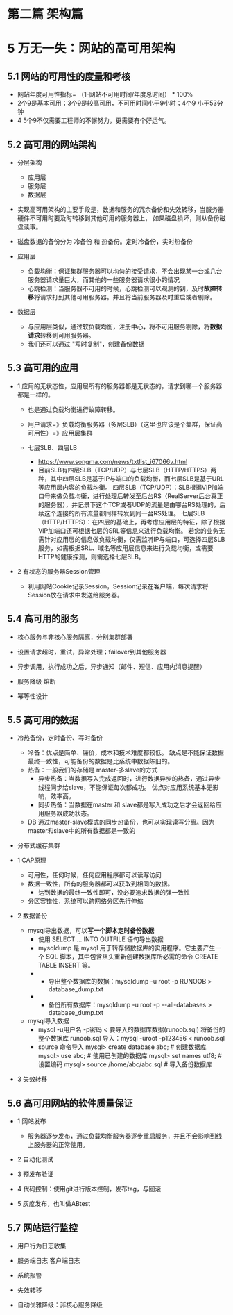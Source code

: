 # 第二篇 架构篇

# 5 万无一失：网站的高可用架构
## 5.1 网站的可用性的度量和考核
- 网站年度可用性指标= （1-网站不可用时间/年度总时间） * 100%
- 2个9是基本可用；3个9是较高可用，不可用时间小于9小时；4个9 小于53分钟 
- 4 5个9不仅需要工程师的不懈努力，更需要有个好运气。

## 5.2 高可用的网站架构
- 分层架构
    - 应用层
    - 服务层
    - 数据层
    

- 实现高可用架构的主要手段是，数据和服务的冗余备份和失效转移，当服务器硬件不可用时要及时转移到其他可用的服务器上，
如果磁盘损坏，则从备份磁盘读取。
- 磁盘数据的备份分为 冷备份 和 热备份。定时冷备份，实时热备份
- 应用层
    - 负载均衡：保证集群服务器可以均匀的接受请求，不会出现某一台或几台服务器请求量巨大，而其他的一些服务器请求很小的情况
    - 心跳检测：当服务器不可用的时候，心跳检测可以观测的到，及时**故障转移**将请求打到其他可用服务器。并且将当前服务器及时重启或者剔除。
    
- 数据层
    - 与应用层类似，通过软负载均衡，注册中心，将不可用服务剔除，将**数据请求**转移到可用服务器。
    - 我们还可以通过 "写时复制"，创建备份数据
    
    
## 5.3 高可用的应用
- 1 应用的无状态性，应用层所有的服务器都是无状态的，请求到哪一个服务器都是一样的。
    - 也是通过负载均衡进行故障转移。
    - 用户请求=》负载均衡服务器（多层SLB）（这里也应该是个集群，保证高可用性）=》应用层集群

    - 七层SLB、四层LB
        - https://www.songma.com/news/txtlist_i67066v.html
        - 目前SLB有四层SLB（TCP/UDP）与七层SLB（HTTP/HTTPS）两种，其中四层SLB是基于IP与端口的负载均衡，而七层SLB是基于URL等应用层内容的负载均衡。
  四层SLB（TCP/UDP）：SLB根据VIP加端口号来做负载均衡，进行处理后转发至后台RS（RealServer后台真正的服务器），并记录下这个TCP或者UDP的流量是由哪台RS处理的，后续这个连接的所有流量都同样转发到同一台RS处理。
  七层SLB（HTTP/HTTPS）：在四层的基础上，再考虑应用层的特征，除了根据 VIP加端口还可根据七层的SRL等信息来进行负载均衡。 若您的业务无需针对应用层的信息做负载均衡，仅需监听IP与端口，可选择四层SLB服务，如需根据SRL、域名等应用层信息来进行负载均衡，或需要HTTP的健康探测，则需选择七层SLB。

- 2 有状态的服务器Session管理
    - 利用网站Cookie记录Session，Session记录在客户端，每次请求将Session放在请求中发送给服务器。
 
## 5.4 高可用的服务
- 核心服务与非核心服务隔离，分别集群部署

- 设置请求超时，重试，异常处理；failover到其他服务器

- 异步调用，执行成功之后，异步通知（邮件、短信、应用内消息提醒）

- 服务降级 熔断

- 幂等性设计

## 5.5 高可用的数据

- 冷热备份，定时备份、写时备份
    - 冷备：优点是简单、廉价，成本和技术难度都较低。 缺点是不能保证数据最终一致性，可能备份的数据是比系统中数据陈旧的。
    - 热备：一般我们的存储是 master-多slave的方式
        - 异步热备：当数据写入完成返回时，进行数据异步的热备，通过异步线程同步给slave，不能保证每次都成功。 优点对应用系统基本无影响，效率高。
        - 同步热备：当数据在master 和 slave都是写入成功之后才会返回给应用服务器成功状态。
    - DB 通过master-slave模式的同步热备份，也可以实现读写分离。因为master和slave中的所有数据都是一致的
    
       
- 分布式缓存集群

- 1 CAP原理
    - 可用性，任何时候，任何应用程序都可以读写访问
    - 数据一致性，所有的服务器都可以获取到相同的数据。
        - 达到数据的最终一致性即可，没必要追求数据的强一致性
    - 分区容错性，系统可以跨网络分区先行伸缩
    
- 2 数据备份
    -  mysql导出数据，可以**写一个脚本定时备份数据**
        - 使用 SELECT ... INTO OUTFILE 语句导出数据
        - mysqldump 是 mysql 用于转存储数据库的实用程序。它主要产生一个 SQL 脚本，其中包含从头重新创建数据库所必需的命令 CREATE TABLE INSERT 等。
        - - 导出整个数据库的数据：mysqldump -u root -p RUNOOB > database_dump.txt
        - - 备份所有数据库：mysqldump -u root -p --all-databases > database_dump.txt
    - mysql导入数据
        - mysql -u用户名 -p密码 <  要导入的数据库数据(runoob.sql)
      将备份的整个数据库 runoob.sql 导入：mysql -uroot -p123456 < runoob.sql
        - source 命令导入
        mysql> create database abc;      # 创建数据库
         mysql> use abc;                  # 使用已创建的数据库 
        mysql> set names utf8;           # 设置编码
        mysql> source /home/abc/abc.sql  # 导入备份数据库    

- 3 失效转移

## 5.6 高可用网站的软件质量保证

- 1 网站发布
    - 服务器逐步发布，通过负载均衡服务器逐步重启服务，并且不会影响到线上服务器的正常使用。
- 2 自动化测试

- 3 预发布验证

- 4 代码控制：使用git进行版本控制，发布tag，与回滚

- 5 灰度发布，也叫做ABtest

## 5.7 网站运行监控

- 用户行为日志收集

- 服务端日志 客户端日志

- 系统报警

- 失效转移

- 自动优雅降级：非核心服务降级

